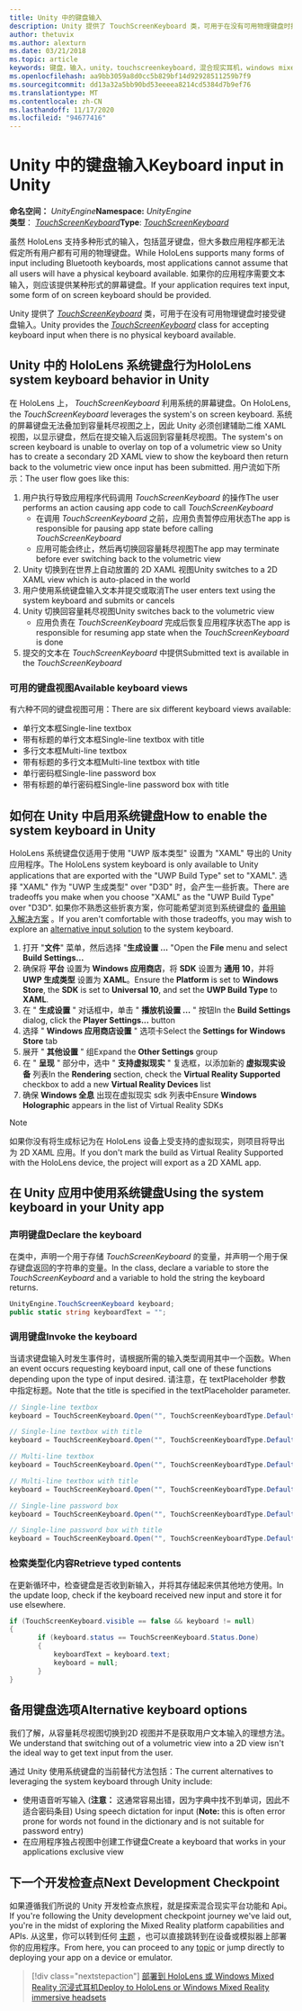 ```yaml
---
title: Unity 中的键盘输入
description: Unity 提供了 TouchScreenKeyboard 类，可用于在没有可用物理键盘时接受键盘输入。
author: thetuvix
ms.author: alexturn
ms.date: 03/21/2018
ms.topic: article
keywords: 键盘，输入，unity，touchscreenkeyboard，混合现实耳机，windows mixed reality 耳机，虚拟现实耳机
ms.openlocfilehash: aa9bb3059a8d0cc5b829bf14d92928511259b7f9
ms.sourcegitcommit: dd13a32a5bb90bd53eeeea8214cd5384d7b9ef76
ms.translationtype: MT
ms.contentlocale: zh-CN
ms.lasthandoff: 11/17/2020
ms.locfileid: "94677416"
---
```

# <a name="keyboard-input-in-unity"></a><span data-ttu-id="a35bc-104">Unity 中的键盘输入</span><span class="sxs-lookup"><span data-stu-id="a35bc-104">Keyboard input in Unity</span></span>

<span data-ttu-id="a35bc-105">**命名空间：** *UnityEngine*</span><span class="sxs-lookup"><span data-stu-id="a35bc-105">**Namespace:** *UnityEngine*</span></span><br>
 <span data-ttu-id="a35bc-106">**类型**： *[TouchScreenKeyboard](https://docs.unity3d.com/ScriptReference/TouchScreenKeyboard.html)*</span><span class="sxs-lookup"><span data-stu-id="a35bc-106">**Type**: *[TouchScreenKeyboard](https://docs.unity3d.com/ScriptReference/TouchScreenKeyboard.html)*</span></span>

<span data-ttu-id="a35bc-107">虽然 HoloLens 支持多种形式的输入，包括蓝牙键盘，但大多数应用程序都无法假定所有用户都有可用的物理键盘。</span><span class="sxs-lookup"><span data-stu-id="a35bc-107">While HoloLens supports many forms of input including Bluetooth keyboards, most applications cannot assume that all users will have a physical keyboard available.</span></span> <span data-ttu-id="a35bc-108">如果你的应用程序需要文本输入，则应该提供某种形式的屏幕键盘。</span><span class="sxs-lookup"><span data-stu-id="a35bc-108">If your application requires text input, some form of on screen keyboard should be provided.</span></span>

<span data-ttu-id="a35bc-109">Unity 提供了 *[TouchScreenKeyboard](https://docs.unity3d.com/ScriptReference/TouchScreenKeyboard.html)* 类，可用于在没有可用物理键盘时接受键盘输入。</span><span class="sxs-lookup"><span data-stu-id="a35bc-109">Unity provides the *[TouchScreenKeyboard](https://docs.unity3d.com/ScriptReference/TouchScreenKeyboard.html)* class for accepting keyboard input when there is no physical keyboard available.</span></span>

## <a name="hololens-system-keyboard-behavior-in-unity"></a><span data-ttu-id="a35bc-110">Unity 中的 HoloLens 系统键盘行为</span><span class="sxs-lookup"><span data-stu-id="a35bc-110">HoloLens system keyboard behavior in Unity</span></span>

<span data-ttu-id="a35bc-111">在 HoloLens 上， *TouchScreenKeyboard* 利用系统的屏幕键盘。</span><span class="sxs-lookup"><span data-stu-id="a35bc-111">On HoloLens, the *TouchScreenKeyboard* leverages the system's on screen keyboard.</span></span> <span data-ttu-id="a35bc-112">系统的屏幕键盘无法叠加到容量耗尽视图之上，因此 Unity 必须创建辅助二维 XAML 视图，以显示键盘，然后在提交输入后返回到容量耗尽视图。</span><span class="sxs-lookup"><span data-stu-id="a35bc-112">The system's on screen keyboard is unable to overlay on top of a volumetric view so Unity has to create a secondary 2D XAML view to show the keyboard then return back to the volumetric view once input has been submitted.</span></span> <span data-ttu-id="a35bc-113">用户流如下所示：</span><span class="sxs-lookup"><span data-stu-id="a35bc-113">The user flow goes like this:</span></span>
1. <span data-ttu-id="a35bc-114">用户执行导致应用程序代码调用 *TouchScreenKeyboard* 的操作</span><span class="sxs-lookup"><span data-stu-id="a35bc-114">The user performs an action causing app code to call *TouchScreenKeyboard*</span></span>
    * <span data-ttu-id="a35bc-115">在调用 *TouchScreenKeyboard* 之前，应用负责暂停应用状态</span><span class="sxs-lookup"><span data-stu-id="a35bc-115">The app is responsible for pausing app state before calling *TouchScreenKeyboard*</span></span>
    * <span data-ttu-id="a35bc-116">应用可能会终止，然后再切换回容量耗尽视图</span><span class="sxs-lookup"><span data-stu-id="a35bc-116">The app may terminate before ever switching back to the volumetric view</span></span>
2. <span data-ttu-id="a35bc-117">Unity 切换到在世界上自动放置的 2D XAML 视图</span><span class="sxs-lookup"><span data-stu-id="a35bc-117">Unity switches to a 2D XAML view which is auto-placed in the world</span></span>
3. <span data-ttu-id="a35bc-118">用户使用系统键盘输入文本并提交或取消</span><span class="sxs-lookup"><span data-stu-id="a35bc-118">The user enters text using the system keyboard and submits or cancels</span></span>
4. <span data-ttu-id="a35bc-119">Unity 切换回容量耗尽视图</span><span class="sxs-lookup"><span data-stu-id="a35bc-119">Unity switches back to the volumetric view</span></span>
    * <span data-ttu-id="a35bc-120">应用负责在 *TouchScreenKeyboard* 完成后恢复应用程序状态</span><span class="sxs-lookup"><span data-stu-id="a35bc-120">The app is responsible for resuming app state when the *TouchScreenKeyboard* is done</span></span>
5. <span data-ttu-id="a35bc-121">提交的文本在 *TouchScreenKeyboard* 中提供</span><span class="sxs-lookup"><span data-stu-id="a35bc-121">Submitted text is available in the *TouchScreenKeyboard*</span></span>

### <a name="available-keyboard-views"></a><span data-ttu-id="a35bc-122">可用的键盘视图</span><span class="sxs-lookup"><span data-stu-id="a35bc-122">Available keyboard views</span></span>

<span data-ttu-id="a35bc-123">有六种不同的键盘视图可用：</span><span class="sxs-lookup"><span data-stu-id="a35bc-123">There are six different keyboard views available:</span></span>
* <span data-ttu-id="a35bc-124">单行文本框</span><span class="sxs-lookup"><span data-stu-id="a35bc-124">Single-line textbox</span></span>
* <span data-ttu-id="a35bc-125">带有标题的单行文本框</span><span class="sxs-lookup"><span data-stu-id="a35bc-125">Single-line textbox with title</span></span>
* <span data-ttu-id="a35bc-126">多行文本框</span><span class="sxs-lookup"><span data-stu-id="a35bc-126">Multi-line textbox</span></span>
* <span data-ttu-id="a35bc-127">带有标题的多行文本框</span><span class="sxs-lookup"><span data-stu-id="a35bc-127">Multi-line textbox with title</span></span>
* <span data-ttu-id="a35bc-128">单行密码框</span><span class="sxs-lookup"><span data-stu-id="a35bc-128">Single-line password box</span></span>
* <span data-ttu-id="a35bc-129">带有标题的单行密码框</span><span class="sxs-lookup"><span data-stu-id="a35bc-129">Single-line password box with title</span></span>

## <a name="how-to-enable-the-system-keyboard-in-unity"></a><span data-ttu-id="a35bc-130">如何在 Unity 中启用系统键盘</span><span class="sxs-lookup"><span data-stu-id="a35bc-130">How to enable the system keyboard in Unity</span></span>

<span data-ttu-id="a35bc-131">HoloLens 系统键盘仅适用于使用 "UWP 版本类型" 设置为 "XAML" 导出的 Unity 应用程序。</span><span class="sxs-lookup"><span data-stu-id="a35bc-131">The HoloLens system keyboard is only available to Unity applications that are exported with the "UWP Build Type" set to "XAML".</span></span> <span data-ttu-id="a35bc-132">选择 "XAML" 作为 "UWP 生成类型" over "D3D" 时，会产生一些折衷。</span><span class="sxs-lookup"><span data-stu-id="a35bc-132">There are tradeoffs you make when you choose "XAML" as the "UWP Build Type" over "D3D".</span></span> <span data-ttu-id="a35bc-133">如果你不熟悉这些折衷方案，你可能希望浏览到系统键盘的 [备用输入解决方案](#alternative-keyboard-options) 。</span><span class="sxs-lookup"><span data-stu-id="a35bc-133">If you aren't comfortable with those tradeoffs, you may wish to explore an [alternative input solution](#alternative-keyboard-options) to the system keyboard.</span></span>
1. <span data-ttu-id="a35bc-134">打开 "**文件**" 菜单，然后选择 "**生成设置 ...** "</span><span class="sxs-lookup"><span data-stu-id="a35bc-134">Open the **File** menu and select **Build Settings...**</span></span>
2. <span data-ttu-id="a35bc-135">确保将 **平台** 设置为 **Windows 应用商店**，将 **SDK** 设置为 **通用 10**，并将 **UWP 生成类型** 设置为 **XAML**。</span><span class="sxs-lookup"><span data-stu-id="a35bc-135">Ensure the **Platform** is set to **Windows Store**, the **SDK** is set to **Universal 10**, and set the **UWP Build Type** to **XAML**.</span></span>
3. <span data-ttu-id="a35bc-136">在 " **生成设置** " 对话框中，单击 " **播放机设置 ...** " 按钮</span><span class="sxs-lookup"><span data-stu-id="a35bc-136">In the **Build Settings** dialog, click the **Player Settings...** button</span></span>
4. <span data-ttu-id="a35bc-137">选择 " **Windows 应用商店设置** " 选项卡</span><span class="sxs-lookup"><span data-stu-id="a35bc-137">Select the **Settings for Windows Store** tab</span></span>
5. <span data-ttu-id="a35bc-138">展开 " **其他设置** " 组</span><span class="sxs-lookup"><span data-stu-id="a35bc-138">Expand the **Other Settings** group</span></span>
6. <span data-ttu-id="a35bc-139">在 " **呈现** " 部分中，选中 " **支持虚拟现实** " 复选框，以添加新的 **虚拟现实设备** 列表</span><span class="sxs-lookup"><span data-stu-id="a35bc-139">In the **Rendering** section, check the **Virtual Reality Supported** checkbox to add a new **Virtual Reality Devices** list</span></span>
7. <span data-ttu-id="a35bc-140">确保 **Windows 全息** 出现在虚拟现实 sdk 列表中</span><span class="sxs-lookup"><span data-stu-id="a35bc-140">Ensure **Windows Holographic** appears in the list of Virtual Reality SDKs</span></span>

>[!NOTE]
><span data-ttu-id="a35bc-141">如果你没有将生成标记为在 HoloLens 设备上受支持的虚拟现实，则项目将导出为 2D XAML 应用。</span><span class="sxs-lookup"><span data-stu-id="a35bc-141">If you don't mark the build as Virtual Reality Supported with the HoloLens device, the project will export as a 2D XAML app.</span></span>

## <a name="using-the-system-keyboard-in-your-unity-app"></a><span data-ttu-id="a35bc-142">在 Unity 应用中使用系统键盘</span><span class="sxs-lookup"><span data-stu-id="a35bc-142">Using the system keyboard in your Unity app</span></span>

### <a name="declare-the-keyboard"></a><span data-ttu-id="a35bc-143">声明键盘</span><span class="sxs-lookup"><span data-stu-id="a35bc-143">Declare the keyboard</span></span>

<span data-ttu-id="a35bc-144">在类中，声明一个用于存储 *TouchScreenKeyboard* 的变量，并声明一个用于保存键盘返回的字符串的变量。</span><span class="sxs-lookup"><span data-stu-id="a35bc-144">In the class, declare a variable to store the *TouchScreenKeyboard* and a variable to hold the string the keyboard returns.</span></span>

```cs
UnityEngine.TouchScreenKeyboard keyboard;
public static string keyboardText = "";
```

### <a name="invoke-the-keyboard"></a><span data-ttu-id="a35bc-145">调用键盘</span><span class="sxs-lookup"><span data-stu-id="a35bc-145">Invoke the keyboard</span></span>

<span data-ttu-id="a35bc-146">当请求键盘输入时发生事件时，请根据所需的输入类型调用其中一个函数。</span><span class="sxs-lookup"><span data-stu-id="a35bc-146">When an event occurs requesting keyboard input, call one of these functions depending upon the type of input desired.</span></span> <span data-ttu-id="a35bc-147">请注意，在 textPlaceholder 参数中指定标题。</span><span class="sxs-lookup"><span data-stu-id="a35bc-147">Note that the title is specified in the textPlaceholder parameter.</span></span>

```cs
// Single-line textbox
keyboard = TouchScreenKeyboard.Open("", TouchScreenKeyboardType.Default, false, false, false, false);

// Single-line textbox with title
keyboard = TouchScreenKeyboard.Open("", TouchScreenKeyboardType.Default, false, false, false, false, "Single-line title");

// Multi-line textbox
keyboard = TouchScreenKeyboard.Open("", TouchScreenKeyboardType.Default, false, true, false, false);

// Multi-line textbox with title
keyboard = TouchScreenKeyboard.Open("", TouchScreenKeyboardType.Default, false, true, false, false, "Multi-line Title");

// Single-line password box
keyboard = TouchScreenKeyboard.Open("", TouchScreenKeyboardType.Default, false, false, true, false);

// Single-line password box with title
keyboard = TouchScreenKeyboard.Open("", TouchScreenKeyboardType.Default, false, false, true, false, "Secure Single-line Title");
```

### <a name="retrieve-typed-contents"></a><span data-ttu-id="a35bc-148">检索类型化内容</span><span class="sxs-lookup"><span data-stu-id="a35bc-148">Retrieve typed contents</span></span>

<span data-ttu-id="a35bc-149">在更新循环中，检查键盘是否收到新输入，并将其存储起来供其他地方使用。</span><span class="sxs-lookup"><span data-stu-id="a35bc-149">In the update loop, check if the keyboard received new input and store it for use elsewhere.</span></span>

```cs
if (TouchScreenKeyboard.visible == false && keyboard != null)
{
       if (keyboard.status == TouchScreenKeyboard.Status.Done)
       {
           keyboardText = keyboard.text;
           keyboard = null;
       }
}
```

## <a name="alternative-keyboard-options"></a><span data-ttu-id="a35bc-150">备用键盘选项</span><span class="sxs-lookup"><span data-stu-id="a35bc-150">Alternative keyboard options</span></span>

<span data-ttu-id="a35bc-151">我们了解，从容量耗尽视图切换到2D 视图并不是获取用户文本输入的理想方法。</span><span class="sxs-lookup"><span data-stu-id="a35bc-151">We understand that switching out of a volumetric view into a 2D view isn't the ideal way to get text input from the user.</span></span>

<span data-ttu-id="a35bc-152">通过 Unity 使用系统键盘的当前替代方法包括：</span><span class="sxs-lookup"><span data-stu-id="a35bc-152">The current alternatives to leveraging the system keyboard through Unity include:</span></span>
* <span data-ttu-id="a35bc-153">使用语音听写输入 (<b>注意：</b> 这通常容易出错，因为字典中找不到单词，因此不适合密码条目) </span><span class="sxs-lookup"><span data-stu-id="a35bc-153">Using speech dictation for input (<b>Note:</b> this is often error prone for words not found in the dictionary and is not suitable for password entry)</span></span>
* <span data-ttu-id="a35bc-154">在应用程序独占视图中创建工作键盘</span><span class="sxs-lookup"><span data-stu-id="a35bc-154">Create a keyboard that works in your applications exclusive view</span></span>

## <a name="next-development-checkpoint"></a><span data-ttu-id="a35bc-155">下一个开发检查点</span><span class="sxs-lookup"><span data-stu-id="a35bc-155">Next Development Checkpoint</span></span>

<span data-ttu-id="a35bc-156">如果遵循我们所说的 Unity 开发检查点旅程，就是探索混合现实平台功能和 Api。</span><span class="sxs-lookup"><span data-stu-id="a35bc-156">If you're following the Unity development checkpoint journey we've laid out, you're in the midst of exploring the Mixed Reality platform capabilities and APIs.</span></span> <span data-ttu-id="a35bc-157">从这里，你可以转到任何 [主题](unity-development-overview.md#3-platform-capabilities-and-apis) ，也可以直接跳转到在设备或模拟器上部署你的应用程序。</span><span class="sxs-lookup"><span data-stu-id="a35bc-157">From here, you can proceed to any [topic](unity-development-overview.md#3-platform-capabilities-and-apis) or jump directly to deploying your app on a device or emulator.</span></span>

> [!div class="nextstepaction"]
> [<span data-ttu-id="a35bc-158">部署到 HoloLens 或 Windows Mixed Reality 沉浸式耳机</span><span class="sxs-lookup"><span data-stu-id="a35bc-158">Deploy to HoloLens or Windows Mixed Reality immersive headsets</span></span>](../platform-capabilities-and-apis/using-visual-studio.md)
